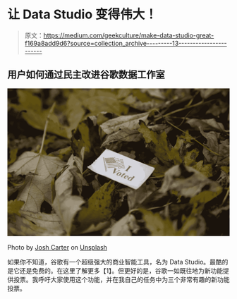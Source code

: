 # 让 Data Studio 变得伟大！

> 原文：<https://medium.com/geekculture/make-data-studio-great-f169a8add9d6?source=collection_archive---------13----------------------->

## 用户如何通过民主改进谷歌数据工作室

![](img/8cb3b9cecca5f20ff4ce31edb7f931cb.png)

Photo by [Josh Carter](https://unsplash.com/@midwestiscool?utm_source=unsplash&utm_medium=referral&utm_content=creditCopyText) on [Unsplash](https://unsplash.com/s/photos/democracy?utm_source=unsplash&utm_medium=referral&utm_content=creditCopyText)

如果你不知道，谷歌有一个超级强大的商业智能工具，名为 Data Studio。最酷的是它还是免费的。在这里了解更多【1】。但更好的是，谷歌一如既往地为新功能提供投票。我呼吁大家使用这个功能，并在我自己的任务中为三个非常有趣的新功能投票。